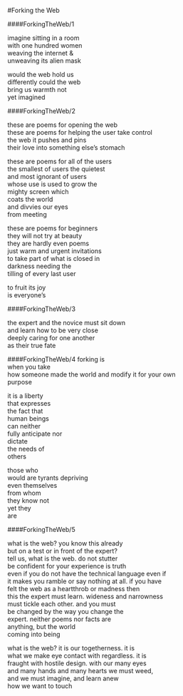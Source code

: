 #Forking the Web

####ForkingTheWeb/1

imagine sitting in a room  
with one hundred women  
weaving the internet &  
unweaving its alien mask  
 
would the web hold us  
differently could the web  
bring us warmth not    
yet imagined    




####ForkingTheWeb/2

these are poems for opening the web  
these are poems for helping the user take control  
the web it pushes and pins  
their love into something else’s stomach  

these are poems for all of the users  
the smallest of users the quietest   
and most ignorant of users  
whose use is used to grow the   
mighty screen which  
coats the world  
and divvies our eyes  
from meeting  

these are poems for beginners  
they will not try at beauty  
they are hardly even poems  
just warm and urgent invitations  
to take part of what is closed in  
darkness needing the   
tilling of every last user  

to fruit its joy   
is everyone’s  



####ForkingTheWeb/3  

the expert and the novice must sit down  
and learn how to be very close  
deeply caring for one another  
as their true fate  

####ForkingTheWeb/4
forking is   
when you take  
how someone made
the world and 
modify it for 
your own   
purpose  

it is a liberty  
that expresses  
the fact that   
human beings  
can neither  
fully anticipate nor  
dictate  
the needs of  
others   

those who  
would are
tyrants depriving  
even themselves  
from whom  
they know not  
yet they  
are  





####ForkingTheWeb/5

what is the web? you know this already  
but on a test or in front of the expert?  
tell us, what is the web. do not stutter  
be confident for your experience is truth   
even if you do not have the technical language even if  
it makes you ramble or say nothing at all. if you have  
felt the web as a heartthrob or madness then  
this the expert must learn. wideness and narrowness   
must tickle each other. and you must  
be changed by the way you change the  
expert. neither poems nor facts are   
anything, but the world   
coming into being    

what is the web? it is our togetherness. it is  
what we make eye contact with regardless. it is  
fraught with hostile design. with our many eyes  
and many hands and many hearts we must weed,   
and we must imagine, and learn anew  
how we want to touch  



